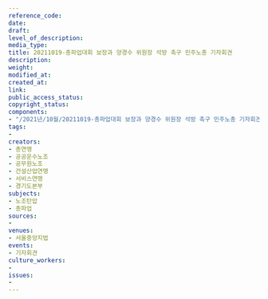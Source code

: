 ```yaml
---
reference_code: 
date: 
draft: 
level_of_description: 
media_type: 
title: 20211019-총파업대회 보장과 양경수 위원장 석방 촉구 민주노총 기자회견
description: 
weight: 
modified_at: 
created_at: 
link: 
public_access_status: 
copyright_status: 
components:
- "/2021년/10월/20211019-총파업대회 보장과 양경수 위원장 석방 촉구 민주노총 기자회견/_1D20095.jpg"
tags:
- 
creators:
- 총연맹
- 공공운수노조
- 공무원노조
- 건설산업연맹
- 서비스연맹
- 경기도본부
subjects:
- 노조탄압
- 총파업
sources:
- 
venues:
- 서울중앙지법
events:
- 기자회견
culture_workers:
- 
issues:
- 
---
```

